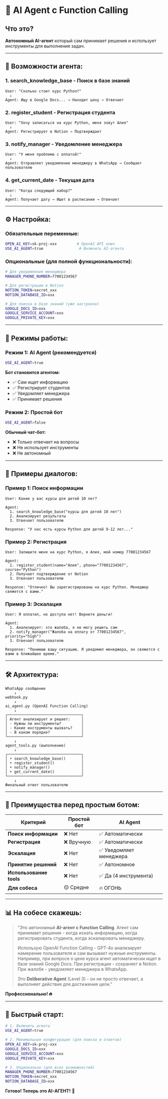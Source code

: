 # 🤖 AI Agent с Function Calling

## Что это?

**Автономный AI-агент** который сам принимает решения и использует инструменты для выполнения задач.

---

## 🎯 Возможности агента:

### 1. **search_knowledge_base** - Поиск в базе знаний
```
User: "Сколько стоит курс Python?"
  ↓
Agent: Ищу в Google Docs... → Находит цену → Отвечает
```

### 2. **register_student** - Регистрация студента
```
User: "Хочу записаться на курс Python, меня зовут Алия"
  ↓
Agent: Регистрирует в Notion → Подтверждает
```

### 3. **notify_manager** - Уведомление менеджера
```
User: "У меня проблема с оплатой!"
  ↓
Agent: Отправляет уведомление менеджеру в WhatsApp → Сообщает пользователю
```

### 4. **get_current_date** - Текущая дата
```
User: "Когда следующий набор?"
  ↓
Agent: Получает дату → Ищет в расписании → Отвечает
```

---

## ⚙️ Настройка:

### Обязательные переменные:
```bash
OPEN_AI_KEY=sk-proj-xxx         # OpenAI API ключ
USE_AI_AGENT=true                # Включить AI-агента
```

### Опциональные (для полной функциональности):
```bash
# Для уведомления менеджера
MANAGER_PHONE_NUMBER=77001234567

# Для регистрации в Notion
NOTION_TOKEN=secret_xxx
NOTION_DATABASE_ID=xxx

# Для поиска в базе знаний (уже настроено)
GOOGLE_DOCS_ID=xxx
GOOGLE_SERVICE_ACCOUNT=xxx
GOOGLE_PRIVATE_KEY=xxx
```

---

## 🔄 Режимы работы:

### Режим 1: AI Agent (рекомендуется)
```bash
USE_AI_AGENT=true
```
**Бот становится агентом:**
- ✅ Сам ищет информацию
- ✅ Регистрирует студентов
- ✅ Уведомляет менеджера
- ✅ Принимает решения

### Режим 2: Простой бот
```bash
USE_AI_AGENT=false
```
**Обычный чат-бот:**
- ❌ Только отвечает на вопросы
- ❌ Не использует инструменты
- ❌ Не автономный

---

## 💬 Примеры диалогов:

### Пример 1: Поиск информации
```
User: Какие у вас курсы для детей 10 лет?

Agent:
  1. search_knowledge_base("курсы для детей 10 лет")
  2. Анализирует результаты
  3. Отвечает пользователю

Response: "У нас есть курсы Python для детей 9-12 лет..."
```

### Пример 2: Регистрация
```
User: Запишите меня на курс Python, я Алия, мой номер 77001234567

Agent:
  1. register_student(name="Алия", phone="77001234567", course="Python")
  2. Получает подтверждение от Notion
  3. Отвечает пользователю

Response: "Отлично! Вы зарегистрированы на курс Python. Менеджер свяжется с вами."
```

### Пример 3: Эскалация
```
User: Я оплатил, но доступа нет! Верните деньги!

Agent:
  1. Анализирует: это жалоба, я не могу решить сам
  2. notify_manager("Жалоба на оплату от 77001234567", priority="high")
  3. Отвечает пользователю

Response: "Понимаю вашу ситуацию. Я уведомил менеджера, он свяжется с вами в ближайшее время."
```

---

## 🛠️ Архитектура:

```
WhatsApp сообщение
    ↓
webhook.py
    ↓
ai_agent.py (OpenAI Function Calling)
    ↓
┌─────────────────────────────────┐
│ Агент анализирует и решает:     │
│ - Нужны ли инструменты?         │
│ - Какие инструменты вызвать?    │
│ - В каком порядке?              │
└─────────────────────────────────┘
    ↓
agent_tools.py (выполнение)
    ↓
┌─────────────────────────────────┐
│ • search_knowledge_base()       │
│ • register_student()            │
│ • notify_manager()              │
│ • get_current_date()            │
└─────────────────────────────────┘
    ↓
Финальный ответ пользователю
```

---

## 🎯 Преимущества перед простым ботом:

| Критерий | Простой бот | AI Agent |
|----------|-------------|----------|
| **Поиск информации** | ❌ Нет | ✅ Автоматически |
| **Регистрация** | ❌ Вручную | ✅ Автоматически |
| **Эскалация** | ❌ Нет | ✅ Уведомляет менеджера |
| **Принятие решений** | ❌ Нет | ✅ Автономное |
| **Использование tools** | ❌ Нет | ✅ Да (4 инструмента) |
| **Для собеса** | 🟡 Средне | 🔥 ОГОНЬ |

---

## 📊 На собесе скажешь:

> "Это автономный **AI-агент с Function Calling**. Агент сам принимает решения - когда искать информацию, когда регистрировать студента, когда эскалировать менеджеру. 
>
> Использую OpenAI Function Calling - GPT-4o анализирует намерение пользователя и сам вызывает нужные инструменты. Например, при вопросе о цене курса агент автоматически ищет в базе знаний Google Docs. При регистрации - сохраняет в Notion. При жалобе - уведомляет менеджера в WhatsApp.
>
> Это **Deliberative Agent** (Level 3) - он не просто отвечает, а выполняет действия для достижения цели."

**Профессионально! 🔥**

---

## 🚀 Быстрый старт:

```bash
# 1. Включить агента
USE_AI_AGENT=true

# 2. Минимальная конфигурация (для поиска и ответов)
OPEN_AI_KEY=sk-proj-xxx
GOOGLE_DOCS_ID=xxx
GOOGLE_SERVICE_ACCOUNT=xxx
GOOGLE_PRIVATE_KEY=xxx

# 3. Опционально (для всех возможностей)
MANAGER_PHONE_NUMBER=77001234567
NOTION_TOKEN=secret_xxx
NOTION_DATABASE_ID=xxx
```

**Готово! Теперь это AI-АГЕНТ!** 🎉

